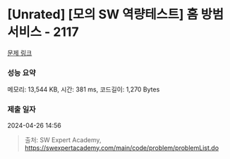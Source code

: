 # [Unrated] [모의 SW 역량테스트] 홈 방범 서비스 - 2117 

[문제 링크](https://swexpertacademy.com/main/code/problem/problemDetail.do?contestProbId=AV5V61LqAf8DFAWu) 

### 성능 요약

메모리: 13,544 KB, 시간: 381 ms, 코드길이: 1,270 Bytes

### 제출 일자

2024-04-26 14:56



> 출처: SW Expert Academy, https://swexpertacademy.com/main/code/problem/problemList.do